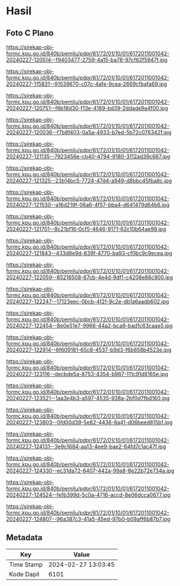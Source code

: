 # Hasil

## Foto C Plano

https://sirekap-obj-formc.kpu.go.id/840b/pemilu/pdpr/61/72/01/10/01/6172011001042-20240227-120514--f9403477-2759-4a15-ba78-97cf62f5947f.jpg

https://sirekap-obj-formc.kpu.go.id/840b/pemilu/pdpr/61/72/01/10/01/6172011001042-20240227-115831--91539670-c07c-4afe-9cea-2669cfbafa69.jpg

https://sirekap-obj-formc.kpu.go.id/840b/pemilu/pdpr/61/72/01/10/01/6172011001042-20240227-120751--f6b18d30-f13e-4189-bd39-2ddade9a4f00.jpg

https://sirekap-obj-formc.kpu.go.id/840b/pemilu/pdpr/61/72/01/10/01/6172011001042-20240227-120036--f7b8f403-0a5a-4933-b7ed-5b72c076342f.jpg

https://sirekap-obj-formc.kpu.go.id/840b/pemilu/pdpr/61/72/01/10/01/6172011001042-20240227-121135--7923456e-cb40-4794-9180-3112ad39c667.jpg

https://sirekap-obj-formc.kpu.go.id/840b/pemilu/pdpr/61/72/01/10/01/6172011001042-20240227-121325--23b14bc5-7724-47d4-a949-d8bbc45fba8c.jpg

https://sirekap-obj-formc.kpu.go.id/840b/pemilu/pdpr/61/72/01/10/01/6172011001042-20240227-121530--a16d219f-06a6-4f57-bba4-d641479d64b6.jpg

https://sirekap-obj-formc.kpu.go.id/840b/pemilu/pdpr/61/72/01/10/01/6172011001042-20240227-121701--8c21bf16-0cf5-4646-9171-62c10b64ae99.jpg

https://sirekap-obj-formc.kpu.go.id/840b/pemilu/pdpr/61/72/01/10/01/6172011001042-20240227-121843--433d8e9d-839f-4770-ba93-cf0bc9c9ecea.jpg

https://sirekap-obj-formc.kpu.go.id/840b/pemilu/pdpr/61/72/01/10/01/6172011001042-20240227-122059--85216508-67cb-4e4d-9df1-c4208e88c900.jpg

https://sirekap-obj-formc.kpu.go.id/840b/pemilu/pdpr/61/72/01/10/01/6172011001042-20240227-122247--17123eec-0bcb-4f2f-9c2e-db1a6aadb602.jpg

https://sirekap-obj-formc.kpu.go.id/840b/pemilu/pdpr/61/72/01/10/01/6172011001042-20240227-122454--8e0e51e7-9966-44a2-bca9-bad1c63caae5.jpg

https://sirekap-obj-formc.kpu.go.id/840b/pemilu/pdpr/61/72/01/10/01/6172011001042-20240227-122914--6f609181-65c8-4537-b9d3-f6b658b4523e.jpg

https://sirekap-obj-formc.kpu.go.id/840b/pemilu/pdpr/61/72/01/10/01/6172011001042-20240227-123116--decbde5a-8753-4354-b987-111c91d8165e.jpg

https://sirekap-obj-formc.kpu.go.id/840b/pemilu/pdpr/61/72/01/10/01/6172011001042-20240227-123521--1aa3e4b3-a597-4535-938a-2bf0d7fbd160.jpg

https://sirekap-obj-formc.kpu.go.id/840b/pemilu/pdpr/61/72/01/10/01/6172011001042-20240227-123803--0fd00d39-5e82-4436-8a41-d06beed815b1.jpg

https://sirekap-obj-formc.kpu.go.id/840b/pemilu/pdpr/61/72/01/10/01/6172011001042-20240227-124131--3e9c1684-aa13-4ee9-bae2-64fd7c1ac47f.jpg

https://sirekap-obj-formc.kpu.go.id/840b/pemilu/pdpr/61/72/01/10/01/6172011001042-20240227-124330--ec31da72-6407-442a-99a8-8e22b72e734a.jpg

https://sirekap-obj-formc.kpu.go.id/840b/pemilu/pdpr/61/72/01/10/01/6172011001042-20240227-124524--fe1b399d-5c0a-4716-accd-8e06dcca0677.jpg

https://sirekap-obj-formc.kpu.go.id/840b/pemilu/pdpr/61/72/01/10/01/6172011001042-20240227-124807--96a387c3-41a5-45ed-97b0-b09aff6b87b7.jpg


## Metadata

| Key        | Value               |
| ---------- | ------------------- |
| Time Stamp | 2024-02-27 13:03:45 |
| Kode Dapil | 6101                |



